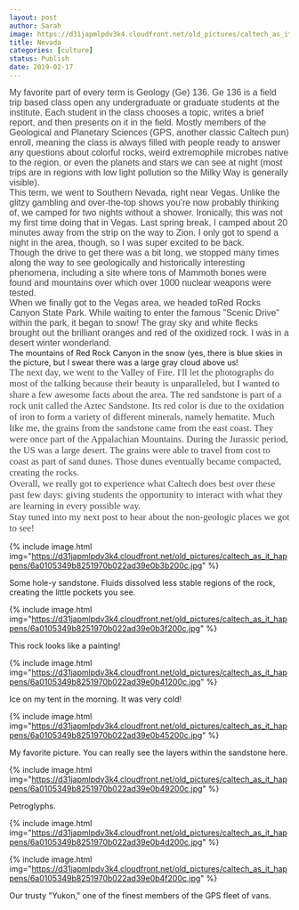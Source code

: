 ```yaml
---
layout: post
author: Sarah
image: https://d31japmlpdv3k4.cloudfront.net/old_pictures/caltech_as_it_happens/6a0105349b8251970b022ad3e3c36a200b.jpg
title: Nevada
categories: [culture]
status: Publish
date: 2019-02-17
---
```


<p style="margin: 0px; font-stretch: normal; font-size: 17px; line-height: normal; font-family: '.SF UI Text'; color: #454545;"><span style="font-family: arial, helvetica, sans-serif; font-size: 12pt;">My favorite part of every term is Geology (Ge) 136. Ge 136 is a field trip based class open any undergraduate or graduate students at the institute. Each student in the class chooses a topic, writes a brief report, and then presents on it in the field. Mostly members of the Geological and Planetary Sciences (GPS, another classic Caltech pun) enroll, meaning the class is always filled with people ready to answer any questions about colorful rocks, weird extremophile microbes native to the region, or even the planets and stars we can see at night (most trips are in regions with low light pollution so the Milky Way is generally visible).

<p style="margin: 0px; font-stretch: normal; font-size: 17px; line-height: normal; font-family: '.SF UI Text'; color: #454545;">
<p style="margin: 0px; font-stretch: normal; font-size: 17px; line-height: normal; font-family: '.SF UI Text'; color: #454545;"><span style="font-family: arial, helvetica, sans-serif; font-size: 12pt;">This term, we went to Southern Nevada, right near Vegas. Unlike the glitzy gambling and over-the-top shows you’re now probably thinking of, we camped for two nights without a shower. Ironically, this was not my first time doing that in Vegas. Last spring break, I camped about 20 minutes away from the strip on the way to Zion. I only got to spend a night in the area, though, so I was super excited to be back.

<p style="margin: 0px; font-stretch: normal; font-size: 17px; line-height: normal; font-family: '.SF UI Text'; color: #454545;">
<p style="margin: 0px; font-stretch: normal; font-size: 17px; line-height: normal; font-family: '.SF UI Text'; color: #454545;"><span style="font-family: arial, helvetica, sans-serif; font-size: 12pt;">Though the drive to get there was a bit long, we stopped many times along the way to see geologically and historically interesting phenomena, including a site where tons of Mammoth bones were found and mountains over which over 1000 nuclear weapons were tested.

<p style="margin: 0px; font-stretch: normal; font-size: 17px; line-height: normal; font-family: '.SF UI Text'; color: #454545;">
<p style="margin: 0px; font-stretch: normal; font-size: 17px; line-height: normal; font-family: '.SF UI Text'; color: #454545;"><span style="font-family: arial, helvetica, sans-serif; font-size: 12pt;">When we finally got to the Vegas area, we headed to<span style="font-family: arial, helvetica, sans-serif; font-size: 12pt;">Red Rocks Canyon State Park. While waiting to enter the famous "Scenic Drive" within the park, it began to snow! The gray sky and white flecks brought out the brilliant oranges and red of the oxidized rock. I was in a desert winter wonderland.

<div class="photo-caption caption-xid-6a0105349b8251970b022ad3e3c36a200b" id="caption-xid-6a0105349b8251970b022ad3e3c36a200b">The mountains of Red Rock Canyon in the snow (yes, there is blue skies in the picture, but I swear there was a large gray cloud above us!
<p style="margin: 0px; font-stretch: normal; font-size: 17px; line-height: normal; font-family: '.SF UI Text'; color: #454545;">The next day, we went to the Valley of Fire. I'll let the photographs do most of the talking because their beauty is unparalleled, but I wanted to share a few awesome facts about the area. The red sandstone is part of a rock unit called the Aztec Sandstone. Its red color is due to the oxidation of iron to form a variety of different minerals, namely hematite. Much like me, the grains from the sandstone came from the east coast. They were once part of the Appalachian Mountains. During the Jurassic period, the US was a large desert. The grains were able to travel from cost to coast as part of sand dunes. Those dunes eventually became compacted, creating the rocks.

<p style="margin: 0px; font-stretch: normal; font-size: 17px; line-height: normal; font-family: '.SF UI Text'; color: #454545;">
<p style="margin: 0px; font-stretch: normal; font-size: 17px; line-height: normal; font-family: '.SF UI Text'; color: #454545;">Overall, we really got to experience what Caltech does best over these past few days: giving students the opportunity to interact with what they are learning in every possible way.

<p style="margin: 0px; font-stretch: normal; font-size: 17px; line-height: normal; font-family: '.SF UI Text'; color: #454545;">
<p style="margin: 0px; font-stretch: normal; font-size: 17px; line-height: normal; font-family: '.SF UI Text'; color: #454545;">Stay tuned into my next post to hear about the non-geologic places we got to see!
<p style="margin: 0px; font-stretch: normal; font-size: 17px; line-height: normal; font-family: '.SF UI Text'; color: #454545;">
<p style="margin: 0px; font-stretch: normal; font-size: 17px; line-height: normal; font-family: '.SF UI Text'; color: #454545;">


{% include image.html img="https://d31japmlpdv3k4.cloudfront.net/old_pictures/caltech_as_it_happens/6a0105349b8251970b022ad39e0b3b200c.jpg" %}<div class="photo-caption caption-xid-6a0105349b8251970b022ad39e0b3b200c" id="caption-xid-6a0105349b8251970b022ad39e0b3b200c">Some hole-y sandstone. Fluids dissolved less stable regions of the rock, creating the little pockets you see.


{% include image.html img="https://d31japmlpdv3k4.cloudfront.net/old_pictures/caltech_as_it_happens/6a0105349b8251970b022ad39e0b3f200c.jpg" %}<div class="photo-caption caption-xid-6a0105349b8251970b022ad39e0b3f200c" id="caption-xid-6a0105349b8251970b022ad39e0b3f200c">This rock looks like a painting!


{% include image.html img="https://d31japmlpdv3k4.cloudfront.net/old_pictures/caltech_as_it_happens/6a0105349b8251970b022ad39e0b41200c.jpg" %}<div class="photo-caption caption-xid-6a0105349b8251970b022ad39e0b41200c" id="caption-xid-6a0105349b8251970b022ad39e0b41200c">Ice on my tent in the morning. It was very cold!


{% include image.html img="https://d31japmlpdv3k4.cloudfront.net/old_pictures/caltech_as_it_happens/6a0105349b8251970b022ad39e0b45200c.jpg" %}<div class="photo-caption caption-xid-6a0105349b8251970b022ad39e0b45200c" id="caption-xid-6a0105349b8251970b022ad39e0b45200c">My favorite picture. You can really see the layers within the sandstone here.


{% include image.html img="https://d31japmlpdv3k4.cloudfront.net/old_pictures/caltech_as_it_happens/6a0105349b8251970b022ad39e0b49200c.jpg" %}<div class="photo-caption caption-xid-6a0105349b8251970b022ad39e0b49200c" id="caption-xid-6a0105349b8251970b022ad39e0b49200c">Petroglyphs.


{% include image.html img="https://d31japmlpdv3k4.cloudfront.net/old_pictures/caltech_as_it_happens/6a0105349b8251970b022ad39e0b4d200c.jpg" %}

{% include image.html img="https://d31japmlpdv3k4.cloudfront.net/old_pictures/caltech_as_it_happens/6a0105349b8251970b022ad39e0b4f200c.jpg" %}<div class="photo-caption caption-xid-6a0105349b8251970b022ad39e0b4f200c" id="caption-xid-6a0105349b8251970b022ad39e0b4f200c">Our trusty "Yukon," one of the finest members of the GPS fleet of vans.

<p style="margin: 0px; font-stretch: normal; font-size: 17px; line-height: normal; font-family: '.SF UI Text'; color: #454545;">
